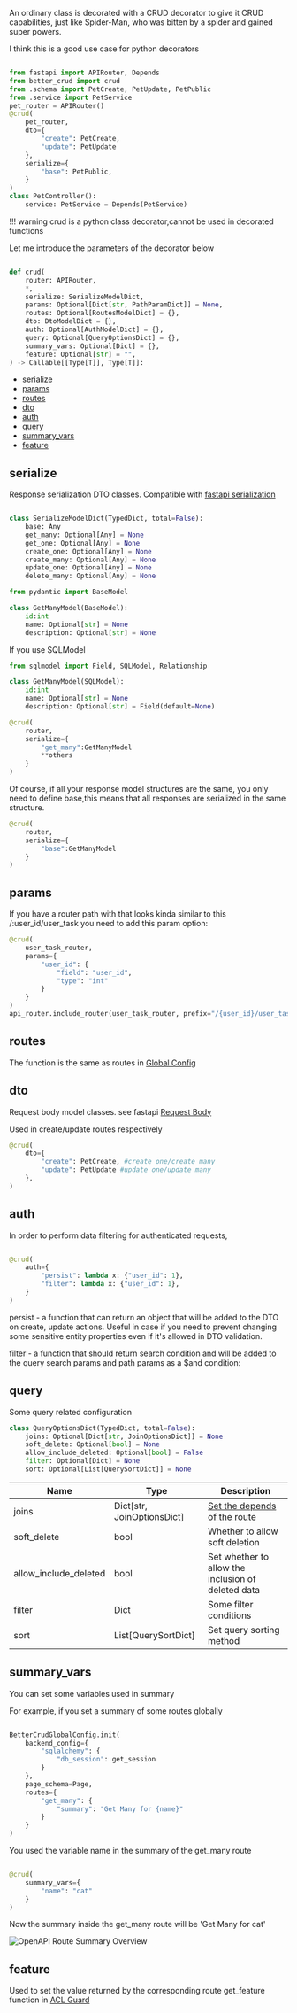 An ordinary class is decorated with a CRUD decorator to give it CRUD capabilities, just like Spider-Man, who was bitten by a spider and gained super powers.

I think this is a good use case for python decorators

```python

from fastapi import APIRouter, Depends
from better_crud import crud
from .schema import PetCreate, PetUpdate, PetPublic
from .service import PetService
pet_router = APIRouter()
@crud(
    pet_router,
    dto={
        "create": PetCreate,
        "update": PetUpdate
    },
    serialize={
        "base": PetPublic,
    }
)
class PetController():
    service: PetService = Depends(PetService)

```

!!! warning
    crud is a python class decorator,cannot be used in decorated functions

Let me introduce the parameters of the decorator below

```python

def crud(
    router: APIRouter,
    *,
    serialize: SerializeModelDict,
    params: Optional[Dict[str, PathParamDict]] = None,
    routes: Optional[RoutesModelDict] = {},
    dto: DtoModelDict = {},
    auth: Optional[AuthModelDict] = {},
    query: Optional[QueryOptionsDict] = {},
    summary_vars: Optional[Dict] = {},
    feature: Optional[str] = "",
) -> Callable[[Type[T]], Type[T]]:

```

- [serialize](#serialize)
- [params](#params)
- [routes](#routes)
- [dto](#dto)
- [auth](#auth)
- [query](#query)
- [summary\_vars](#summary_vars)
- [feature](#feature)



## serialize
Response serialization DTO classes.
Compatible with [fastapi serialization](https://fastapi.tiangolo.com/tutorial/response-model/)

```python

class SerializeModelDict(TypedDict, total=False):
    base: Any
    get_many: Optional[Any] = None
    get_one: Optional[Any] = None
    create_one: Optional[Any] = None
    create_many: Optional[Any] = None
    update_one: Optional[Any] = None
    delete_many: Optional[Any] = None
```

```python
from pydantic import BaseModel

class GetManyModel(BaseModel):
    id:int
    name: Optional[str] = None
    description: Optional[str] = None

```

If you use SQLModel

```python
from sqlmodel import Field, SQLModel, Relationship

class GetManyModel(SQLModel):
    id:int
    name: Optional[str] = None
    description: Optional[str] = Field(default=None)

```

```python
@crud(
    router,
    serialize={
        "get_many":GetManyModel
        **others
    }
)

```

Of course, if all your response model structures are the same, you only need to define base,this means that all responses are serialized in the same structure.

```python
@crud(
    router,
    serialize={
        "base":GetManyModel
    }
)

```

## params

If you have a router path with that looks kinda similar to this /:user_id/user_task you need to add this param option:

```python
@crud(
    user_task_router,
    params={
        "user_id": {
            "field": "user_id",
            "type": "int"
        }
    }
)
api_router.include_router(user_task_router, prefix="/{user_id}/user_task")
```

## routes

The function is the same as routes in [Global Config](global_config.md/#routes)

## dto

Request body model classes. see fastapi [Request Body](https://fastapi.tiangolo.com/tutorial/body/)

Used in create/update routes respectively

```python
@crud(
    dto={
        "create": PetCreate, #create one/create many
        "update": PetUpdate #update one/update many
    },
)
```

## auth

In order to perform data filtering for authenticated requests,

```python

@crud(
    auth={
        "persist": lambda x: {"user_id": 1},
        "filter": lambda x: {"user_id": 1},
    }
)
```
persist - a function that can return an object that will be added to the DTO on create, update actions. Useful in case if you need to prevent changing some sensitive entity properties even if it's allowed in DTO validation.

filter - a function that should return search condition and will be added to the query search params and path params as a $and condition:

## query

Some query related configuration

```python
class QueryOptionsDict(TypedDict, total=False):
    joins: Optional[Dict[str, JoinOptionsDict]] = None
    soft_delete: Optional[bool] = None
    allow_include_deleted: Optional[bool] = False
    filter: Optional[Dict] = None
    sort: Optional[List[QuerySortDict]] = None
```

| Name                  | Type                       | Description                                        |
| --------------------- | -------------------------- | -------------------------------------------------- |
| joins                 | Dict[str, JoinOptionsDict] | [Set the depends of the route](../advanced/joins.md)    |
| soft_delete           | bool                       | Whether to allow soft deletion                     |
| allow_include_deleted | bool                       | Set whether to allow the inclusion of deleted data |
| filter                | Dict                       | Some filter conditions                             |
| sort                  | List[QuerySortDict]        | Set query sorting method                           |


## summary_vars

You can set some variables used in summary

For example, if you set a summary of some routes globally

```python

BetterCrudGlobalConfig.init(
    backend_config={
        "sqlalchemy": {
            "db_session": get_session
        }
    },
    page_schema=Page,
    routes={
        "get_many": {
            "summary": "Get Many for {name}"
        }
    }
)

```
You used the variable name in the summary of the get_many route

```python

@crud(
    summary_vars={
        "name": "cat"
    }
)
```
Now the summary inside the get_many route will be 'Get Many for cat'

![OpenAPI Route Summary Overview](https://raw.githubusercontent.com/bigrivi/better_crud/main/resources/RouteSummary.png)


## feature

Used to set the value returned by the corresponding route get_feature function in [ACL Guard](/advanced/acl_guard)


